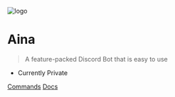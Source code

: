 ![logo](https://cdn.discordapp.com/avatars/829326994176999464/98e5201743104a655a9ca68418b8db67.webp)
# Aina
> A feature-packed Discord Bot that is easy to use

- Currently Private

[Commands](/commands/index)
[Docs](#aina)